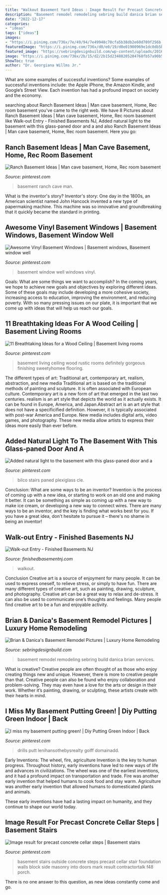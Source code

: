 ```yaml
---
title: "Walkout Basement Yard Ideas : Image Result For Precast Concrete Cellar Steps"
description: "Basement remodel remodeling sebring build danica brian services"
date: "2022-12-17"
categories:
- "ideas"
tags: ["ideas"]
images:
- "https://i.pinimg.com/736x/7e/49/94/7e49948c70cfa5b38db2e60d709f256b.jpg"
featuredImage: "https://i.pinimg.com/736x/d0/e0/19/d0e01900969e1dc0db5b22596c8fe019.jpg"
featured_image: "https://sebringdesignbuild.com/wp-content/uploads/2016/01/135-Basement-Remodeling_Sebring-Services-Copy-1.jpg"
image: "https://i.pinimg.com/736x/2b/15/d2/2b15d23488205284768fb57a90b5c120.jpg"
ShowToc: true
author: "Dr. Georgiana Willms Jr."
---
```



What are some examples of successful inventions?
Some examples of successful inventions include: the Apple iPhone, the Amazon Kindle, and Google’s Street View. Each invention has had a profound impact on society and the economy.

	

		
searching about Ranch Basement Ideas | Man cave basement, Home, Rec room basement you've came to the right web. We have 8 Pictures about Ranch Basement Ideas | Man cave basement, Home, Rec room basement like Walk-out Entry - Finished Basements NJ, Added natural light to the basement with this glass-paned door and a and also Ranch Basement Ideas | Man cave basement, Home, Rec room basement. Here you go:
		
    
## Ranch Basement Ideas | Man Cave Basement, Home, Rec Room Basement

<img loading=lazy src="https://i.pinimg.com/736x/7e/49/94/7e49948c70cfa5b38db2e60d709f256b.jpg" onerror="this.onerror=null;this.src='https://tse3.mm.bing.net/th?id=OIP.jJVQgGgRGhgQK4judLm0XAHaE7&amp;pid=15.1';" alt="Ranch Basement Ideas | Man cave basement, Home, Rec room basement">

_Source: pinterest.com_

>basement ranch cave man. 

	

What is the inventor's story?
Inventor's story: One day in the 1800s, an American scientist named John Hancock invented a new type of papermaking machine. This machine was so innovative and groundbreaking that it quickly became the standard in printing.

    
## Awesome Vinyl Basement Windows | Basement Windows, Basement Window Well

<img loading=lazy src="https://i.pinimg.com/736x/6b/84/5e/6b845e7b7e4c357f8823c89fb9aad6b0.jpg" onerror="this.onerror=null;this.src='https://tse2.mm.bing.net/th?id=OIP.v81KvhfF1MvUtVS3N75hPwHaLG&amp;pid=15.1';" alt="Awesome Vinyl Basement Windows | Basement windows, Basement window well">

_Source: pinterest.com_

>basement window well windows vinyl. 

	

Goals: What are some things we want to accomplish?
In the coming years, we hope to achieve new goals and objectives by exploring different ideas. Some of these goals may include developing a more cohesive society, increasing access to education, improving the environment, and reducing poverty. With so many pressing issues on our plate, it is important that we come up with ideas that will help us reach our goals.

    
## 11 Breathtaking Ideas For A Wood Ceiling | Basement Living Rooms

<img loading=lazy src="https://i.pinimg.com/736x/d8/bb/8b/d8bb8bc302a3c287e345b704052a23a7.jpg" onerror="this.onerror=null;this.src='https://tse3.mm.bing.net/th?id=OIP.aXhtEm6nyxmybXXfGKl12QHaJ4&amp;pid=15.1';" alt="11 Breathtaking Ideas for a Wood Ceiling | Basement living rooms">

_Source: pinterest.com_

>basement living ceiling wood rustic rooms definitely gorgeous finishing sweetyhomee flooring. 

	

The different types of art: Traditional art, contemporary art, realism, abstraction, and new media
Traditional art is based on the traditional methods of painting and sculpture. It is often associated with European culture. Contemporary art is a new form of art that emerged in the last two centuries. realism is an art style that depicts the world as it actually exists. It can be found in Europe, America, and Japan.Abstract art is an art style that does not have a specificified definition. However, it is typically associated with post-war America and Europe. New media includes digital arts, video games, and photography. These new media allow artists to express their ideas more easily than ever before.

    
## Added Natural Light To The Basement With This Glass-paned Door And A

<img loading=lazy src="https://i.pinimg.com/736x/0f/12/f6/0f12f6be98ecf7434a1d97da783aae2e.jpg" onerror="this.onerror=null;this.src='https://tse2.mm.bing.net/th?id=OIP.Nf7YsXadtx8KB2qbKMjfQwHaJ3&amp;pid=15.1';" alt="Added natural light to the basement with this glass-paned door and a">

_Source: pinterest.com_

>bilco stairs paned plexiglass cle. 

	

Conclusion: What are some ways to be an inventor?
Invention is the process of coming up with a new idea, or starting to work on an old one and making it better. It can be something as simple as coming up with a new way to make ice cream, or developing a new way to connect wires. There are many ways to be an inventor, and the key is finding what works best for you. If you have a great idea, don't hesitate to pursue it – there's no shame in being an inventor!

    
## Walk-out Entry - Finished Basements NJ

<img loading=lazy src="https://finishedbasementnj.com/wp-content/uploads/2019/11/IMG_7127-scaled.jpg" onerror="this.onerror=null;this.src='https://tse1.mm.bing.net/th?id=OIP.Senv-piJGd1NHfZIC3Pl6gHaFj&amp;pid=15.1';" alt="Walk-out Entry - Finished Basements NJ">

_Source: finishedbasementnj.com_

>walkout. 

	

Conclusion
Creative art is a source of enjoyment for many people. It can be used to express oneself, to relieve stress, or simply to have fun. There are many different types of creative art, such as painting, drawing, sculpture, and photography.
Creative art can be a great way to relax and de-stress. It can also be used to communicate one’s thoughts and feelings. Many people find creative art to be a fun and enjoyable activity.

    
## Brian &amp; Danica&#039;s Basement Remodel Pictures | Luxury Home Remodeling

<img loading=lazy src="https://sebringdesignbuild.com/wp-content/uploads/2016/01/135-Basement-Remodeling_Sebring-Services-Copy-1.jpg" onerror="this.onerror=null;this.src='https://tse2.mm.bing.net/th?id=OIP.V2ycswmnInm_IQt4vQwMjwHaE7&amp;pid=15.1';" alt="Brian &amp; Danica&#039;s Basement Remodel Pictures | Luxury Home Remodeling">

_Source: sebringdesignbuild.com_

>basement remodel remodeling sebring build danica brian services. 

	

What is creative?
Creative people are often thought of as those who enjoy creating things new and unique. However, there is more to creative people than that. Creative people can also be found who enjoy collaboration and problem-solving. They may even have a love for the arts or design in their work. Whether it’s painting, drawing, or sculpting, these artists create with their hearts in mind.

    
## I Miss My Basement Putting Green! | Diy Putting Green Indoor | Back

<img loading=lazy src="https://i.pinimg.com/736x/2b/15/d2/2b15d23488205284768fb57a90b5c120.jpg" onerror="this.onerror=null;this.src='https://tse3.mm.bing.net/th?id=OIP.mSJ8fVErm0W1E5bmcD94nQHaFj&amp;pid=15.1';" alt="I miss my basement putting green! | Diy Putting Green Indoor | Back">

_Source: pinterest.com_

>drills putt lenihansothebysrealty golff domainadd. 

	

Early Inventions: The wheel, fire, agriculture
Invention is the key to human progress. Throughout history, early inventions have led to new ways of life and advances in civilizations.
The wheel was one of the earliest inventions, and it had a profound impact on transportation and trade. Fire was another early invention that helped humans to cook food and stay warm. Agriculture was another early invention that allowed humans to domesticated plants and animals.

These early inventions have had a lasting impact on humanity, and they continue to shape our world today.

    
## Image Result For Precast Concrete Cellar Steps | Basement Stairs

<img loading=lazy src="https://i.pinimg.com/736x/d0/e0/19/d0e01900969e1dc0db5b22596c8fe019.jpg" onerror="this.onerror=null;this.src='https://tse1.mm.bing.net/th?id=OIP.9sq3YyRnVBdAPKVt48zmEwHaJ4&amp;pid=15.1';" alt="Image result for precast concrete cellar steps | Basement stairs">

_Source: pinterest.com_

>basement stairs outside concrete steps precast cellar stair foundation walls block side masonry into doors mark result contractortalk f48 porch. 

	

There is no one answer to this question, as new ideas constantly come and go.

